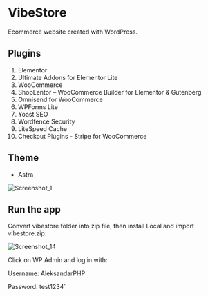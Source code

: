 # VibeStore
Ecommerce website created with WordPress.

## Plugins
1. Elementor
2. Ultimate Addons for Elementor Lite
3. WooCommerce
4. ShopLentor – WooCommerce Builder for Elementor & Gutenberg
5. Omnisend for WooCommerce
6. WPForms Lite
7. Yoast SEO
8. Wordfence Security
9. LiteSpeed Cache
10. Checkout Plugins - Stripe for WooCommerce

## Theme
- Astra

![Screenshot_1](https://github.com/user-attachments/assets/a664331b-27c3-4184-afa6-a41d6885497e)


## Run the app
Convert vibestore folder into zip file, then install Local and import vibestore.zip:

![Screenshot_14](https://github.com/user-attachments/assets/64c7fdca-2f91-4322-bcaf-cce9d246b0b4)

Click on WP Admin and log in with:

Username: AleksandarPHP

Password: test1234`

